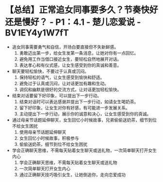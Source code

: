 # 【总结】正常追女同事要多久？节奏快好还是慢好？ - P1：4.1 - 楚儿恋爱说 - BV1EY4y1W7fT

-   追女同事需要勇气和自信，开场白要直接但不失新鲜感。
    1.  勇敢迈出第一步，给女生发第一条消息，让她对你有一点回忆。
    2.  避免用工作当借口接近女生，要轻松自然地展开对话。
    3.  表达孝心和有仪式感，让女生感受到你的真诚和善意。
-   聊天要轻松愉快，不要过于认真或沉闷。
    1.  保持轻松的语气，让女生感受到愉快和舒适。
    2.  避免过于认真或沉闷，让对话更加有趣和生动。
    3.  调侃和幽默是很好的交流方式，让对话更加轻松愉快。
-   结束对话要留下好印象，可以提出下一步行动。
    1.  结束对话时可以表达感谢并提出下一步行动，如请女生喝奶茶。
    2.  留下好印象，让女生对你有好感，有可能进一步发展关系。
    3.  主动提出下一步行动，展示你的诚意和决心，让女生感受到你的真诚。
-   通过母亲节话题延伸聊天，女生回忆小时候故事，兄弟偷偷送奶茶，细节到位不给女生困扰
    1.  使用母亲节话题延伸聊天
    2.  女生回忆小时候故事，积极参与
    3.  偷偷送奶茶，细节到位不给女生困扰
-   学会正确聊天思维，不需每天贴着女生聊天或送礼物，一次简单聊天打开女生内心
    1.  学会正确聊天思维，不需每天贴着女生聊天或送礼物
    2.  一次简单聊天打开女生内心
    3.  通过正确聊天技巧吸引女生，让她倒追你，走向恋爱成功